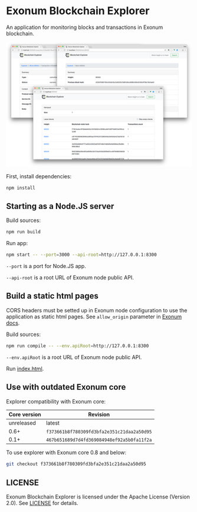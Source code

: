 # Exonum Blockchain Explorer

An application for monitoring blocks and transactions in Exonum blockchain.

![Exonum Blockchain Explorer](Screenshot.png)

First, install dependencies:

```sh
npm install
```

## Starting as a Node.JS server

Build sources:

```sh
npm run build
```

Run app:

```sh
npm start -- --port=3000 --api-root=http://127.0.0.1:8300
```

`--port` is a port for Node.JS app.

`--api-root` is a root URL of Exonum node public API.

## Build a static html pages

CORS headers must be setted up in Exonum node configuration to use the application as static html pages.
See `allow_origin` parameter in [Exonum docs](https://exonum.com/doc/architecture/configuration/#api).

Build sources:

```sh
npm run compile -- --env.apiRoot=http://127.0.0.1:8300
```

`--env.apiRoot` is a root URL of Exonum node public API.

Run [index.html](index.html).

## Use with outdated Exonum core

Explorer compatibility with Exonum core:

| Core version | Revision |
|---|---|
| unreleased | latest |
| 0.6+ | `f373661b8f780309fd3bfa2e351c21daa2a50d95` |
| 0.1+ | `467b651689d7d4fd369084948ef92a5b0fa11f2a` |

To use explorer with Exonum core 0.8 and below:

```sh
git checkout f373661b8f780309fd3bfa2e351c21daa2a50d95
```

## LICENSE

Exonum Blockchain Explorer is licensed under the Apache License (Version 2.0).
See [LICENSE](https://github.com/exonum/blockchain-explorer/blob/master/LICENSE) for details.
